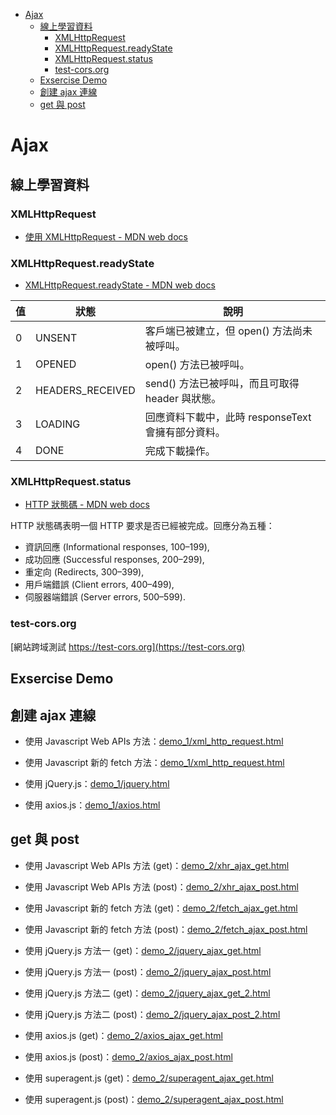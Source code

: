 - [Ajax](#ajax)
  - [線上學習資料](#%e7%b7%9a%e4%b8%8a%e5%ad%b8%e7%bf%92%e8%b3%87%e6%96%99)
    - [XMLHttpRequest](#xmlhttprequest)
    - [XMLHttpRequest.readyState](#xmlhttprequestreadystate)
    - [XMLHttpRequest.status](#xmlhttprequeststatus)
    - [test-cors.org](#test-corsorg)
  - [Exsercise Demo](#exsercise-demo)
  - [創建 ajax 連線](#%e5%89%b5%e5%bb%ba-ajax-%e9%80%a3%e7%b7%9a)
  - [get 與 post](#get-%e8%88%87-post)


# Ajax



## 線上學習資料

### XMLHttpRequest
- [使用 XMLHttpRequest - MDN web docs](https://developer.mozilla.org/zh-TW/docs/Web/API/XMLHttpRequest/Using_XMLHttpRequest)

### XMLHttpRequest.readyState
- [XMLHttpRequest.readyState - MDN web docs](https://developer.mozilla.org/zh-TW/docs/Web/API/XMLHttpRequest/readyState)

| 值 | 狀態              | 說明                                               |
|----|------------------|----------------------------------------------------|
| 0  | UNSENT           | 客戶端已被建立，但 open() 方法尚未被呼叫。         |
| 1  | OPENED           | open() 方法已被呼叫。                              |
| 2  | HEADERS_RECEIVED | send() 方法已被呼叫，而且可取得 header 與狀態。    |
| 3  | LOADING          | 回應資料下載中，此時 responseText 會擁有部分資料。 |
| 4  | DONE             | 完成下載操作。                                     |

### XMLHttpRequest.status
- [HTTP 狀態碼  - MDN web docs](https://developer.mozilla.org/zh-TW/docs/Web/HTTP/Status)

HTTP 狀態碼表明一個 HTTP 要求是否已經被完成。回應分為五種：

- 資訊回應 (Informational responses, 100–199),
- 成功回應 (Successful responses, 200–299),
- 重定向 (Redirects, 300–399),
- 用戶端錯誤 (Client errors, 400–499),
- 伺服器端錯誤 (Server errors, 500–599).

### test-cors.org

[網站跨域測試 https://test-cors.org](https://test-cors.org)


## Exsercise Demo

## 創建 ajax 連線

- 使用 Javascript Web APIs 方法：[demo_1/xml_http_request.html](demo_1/xml_http_request.html)

- 使用 Javascript 新的 fetch 方法：[demo_1/xml_http_request.html](demo_1/xml_http_request.html)

- 使用 jQuery.js：[demo_1/jquery.html](demo_1/jquery.html)

- 使用 axios.js：[demo_1/axios.html](demo_1/axios.html)

## get 與 post

- 使用 Javascript Web APIs 方法 (get)：[demo_2/xhr_ajax_get.html](demo_1/xhr_ajax_get.html)
- 使用 Javascript Web APIs 方法 (post)：[demo_2/xhr_ajax_post.html](demo_2/xhr_ajax_post.html)

- 使用 Javascript 新的 fetch 方法 (get)：[demo_2/fetch_ajax_get.html](demo_2/fetch_ajax_get.html)
- 使用 Javascript 新的 fetch 方法 (post)：[demo_2/fetch_ajax_post.html](demo_2/fetch_ajax_post.html)

- 使用 jQuery.js 方法一 (get)：[demo_2/jquery_ajax_get.html](demo_2/jquery_ajax_get.html)
- 使用 jQuery.js 方法一 (post)：[demo_2/jquery_ajax_post.html](demo_2/jquery_ajax_post.html)
- 使用 jQuery.js 方法二 (get)：[demo_2/jquery_ajax_get_2.html](demo_2/jquery_ajax_get_2.html)
- 使用 jQuery.js 方法二 (post)：[demo_2/jquery_ajax_post_2.html](demo_2/jquery_ajax_post_2.html)

- 使用 axios.js (get)：[demo_2/axios_ajax_get.html](demo_2/axios_ajax_get.html)
- 使用 axios.js (post)：[demo_2/axios_ajax_post.html](demo_2/axios_ajax_post.html)

- 使用 superagent.js (get)：[demo_2/superagent_ajax_get.html](demo_2/superagent_ajax_get.html)
- 使用 superagent.js (post)：[demo_2/superagent_ajax_post.html](demo_2/superagent_ajax_post.html)
